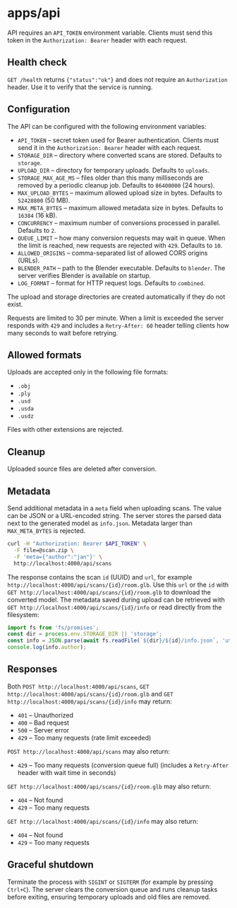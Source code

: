 # apps/api

API requires an `API_TOKEN` environment variable. Clients must send this
token in the `Authorization: Bearer` header with each request.

## Health check

`GET /health` returns `{"status":"ok"}` and does not require an
`Authorization` header. Use it to verify that the service is running.

## Configuration

The API can be configured with the following environment variables:

- `API_TOKEN` – secret token used for Bearer authentication. Clients must
  send it in the `Authorization: Bearer` header with each request.
- `STORAGE_DIR` – directory where converted scans are stored. Defaults to
  `storage`.
- `UPLOAD_DIR` – directory for temporary uploads. Defaults to `uploads`.
- `STORAGE_MAX_AGE_MS` – files older than this many milliseconds are removed
  by a periodic cleanup job. Defaults to `86400000` (24 hours).
- `MAX_UPLOAD_BYTES` – maximum allowed upload size in bytes. Defaults to
  `52428800` (50 MB).
- `MAX_META_BYTES` – maximum allowed metadata size in bytes. Defaults to
  `16384` (16 kB).
- `CONCURRENCY` – maximum number of conversions processed in parallel.
  Defaults to `2`.
- `QUEUE_LIMIT` – how many conversion requests may wait in queue. When the
  limit is reached, new requests are rejected with `429`. Defaults to `10`.
- `ALLOWED_ORIGINS` – comma-separated list of allowed CORS origins (URLs).
- `BLENDER_PATH` – path to the Blender executable. Defaults to `blender`. The
  server verifies Blender is available on startup.
- `LOG_FORMAT` – format for HTTP request logs. Defaults to `combined`.

The upload and storage directories are created automatically if they do not exist.

Requests are limited to 30 per minute. When a limit is exceeded the server
responds with `429` and includes a `Retry-After: 60` header telling clients how
many seconds to wait before retrying.

## Allowed formats

Uploads are accepted only in the following file formats:

- `.obj`
- `.ply`
- `.usd`
- `.usda`
- `.usdz`

Files with other extensions are rejected.

## Cleanup

Uploaded source files are deleted after conversion.

## Metadata

Send additional metadata in a `meta` field when uploading scans. The value
can be JSON or a URL-encoded string. The server stores the parsed data next
to the generated model as `info.json`. Metadata larger than `MAX_META_BYTES`
is rejected.

```bash
curl -H "Authorization: Bearer $API_TOKEN" \
  -F file=@scan.zip \
  -F 'meta={"author":"jan"}' \
  http://localhost:4000/api/scans
```

The response contains the scan `id` (UUID) and `url`, for example
`http://localhost:4000/api/scans/{id}/room.glb`. Use this `url` or the
`id` with `GET http://localhost:4000/api/scans/{id}/room.glb` to download
the converted model. The metadata saved during upload can be retrieved with
`GET http://localhost:4000/api/scans/{id}/info` or read directly from the
filesystem:

```js
import fs from 'fs/promises';
const dir = process.env.STORAGE_DIR || 'storage';
const info = JSON.parse(await fs.readFile(`${dir}/${id}/info.json`, 'utf8'));
console.log(info.author);
```

## Responses

Both `POST http://localhost:4000/api/scans`,
`GET http://localhost:4000/api/scans/{id}/room.glb` and
`GET http://localhost:4000/api/scans/{id}/info` may return:

- `401` – Unauthorized
- `400` – Bad request
- `500` – Server error
- `429` – Too many requests (rate limit exceeded)

`POST http://localhost:4000/api/scans` may also return:

- `429` – Too many requests (conversion queue full)
  (includes a `Retry-After` header with wait time in seconds)

`GET http://localhost:4000/api/scans/{id}/room.glb` may also return:

- `404` – Not found
- `429` – Too many requests

`GET http://localhost:4000/api/scans/{id}/info` may also return:

- `404` – Not found
- `429` – Too many requests

## Graceful shutdown

Terminate the process with `SIGINT` or `SIGTERM` (for example by pressing
`Ctrl+C`). The server clears the conversion queue and runs cleanup tasks
before exiting, ensuring temporary uploads and old files are removed.
